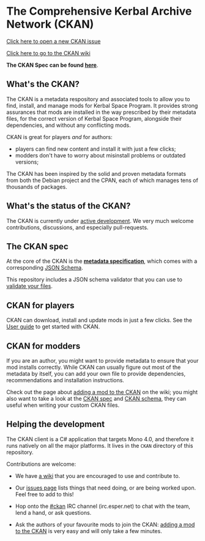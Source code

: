 # The Comprehensive Kerbal Archive Network (CKAN)

[Click here to open a new CKAN issue](https://github.com/KSP-CKAN/CKAN/issues/new)

[Click here to go to the CKAN wiki](https://github.com/KSP-CKAN/CKAN/wiki)

**The CKAN Spec can be found [here](Spec.md)**.

## What's the CKAN?

The CKAN is a metadata respository and associated tools to allow you to find, install, and manage mods for Kerbal Space Program. It provides strong assurances that mods are installed in the way prescribed by their metadata files, for the correct version of Kerbal Space Program, alongside their dependencies, and without any conflicting mods.

CKAN is great for players _and_ for authors:
- players can find new content and install it with just a few clicks;
- modders don't have to worry about misinstall problems or outdated versions;

The CKAN has been inspired by the solid and proven metadata formats from both the Debian project and the CPAN, each of which manages tens of thousands of packages.

## What's the status of the CKAN?

The CKAN is currently under [active development][1].
We very much welcome contributions, discussions, and especially pull-requests.

## The CKAN spec

At the core of the CKAN is the **[metadata specification](Spec.md)**,
which comes with a corresponding [JSON Schema](CKAN.schema).

This repository includes a JSON schema validator that you can use to [validate your files][3].

## CKAN for players

CKAN can download, install and update mods in just a few clicks. See the [User guide][2] to get started with CKAN.

## CKAN for modders

If you are an author, you might want to provide metadata to ensure that your mod installs correctly. While CKAN can usually figure out most of the metadata by itself, you can add your own file to provide dependencies, recommendations and installation instructions.

Check out the page about [adding a mod to the CKAN][4] on the wiki; you might also want to take a look at the [CKAN spec](Spec.md) and [CKAN schema](CKAN.schema), they can useful when writing your custom CKAN files.

## Helping the development

The CKAN client is a C# application that targets Mono 4.0, and therefore it runs natively on all the major platforms. It lives in the `CKAN` directory of this repository.

Contributions are welcome:

* We have [a wiki][5] that you are
encouraged to use and contribute to.

* Our [issues page][6]
lists things that need doing, or are being worked upon. Feel free to
add to this!

* Hop onto the [#ckan][7] IRC
channel (irc.esper.net) to chat with the team, lend a hand, or
ask questions.

* Ask the authors of your favourite mods to join the CKAN: [adding a mod to the CKAN][4] is very easy and will only take a few minutes.

 [1]:https://github.com/KSP-CKAN/CKAN/commits/master
 [2]:https://github.com/KSP-CKAN/CKAN-support/wiki/User-guide
 [3]:https://github.com/KSP-CKAN/CKAN-support/wiki/Adding-a-mod-to-the-CKAN#testing-your-file
 [4]:https://github.com/KSP-CKAN/CKAN-support/wiki/Adding-a-mod-to-the-CKAN
 [5]:https://github.com/KSP-CKAN/CKAN-support/wiki
 [6]:https://github.com/KSP-CKAN/CKAN/issues
 [7]:http://webchat.esper.net/?channels=ckan
